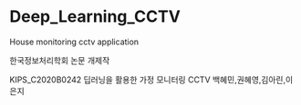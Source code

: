 # Deep_Learning_CCTV
House monitoring cctv application

한국정보처리학회 논문 개제작

KIPS_C2020B0242 딥러닝을 활용한 가정 모니터링 CCTV
백혜민,권혜영,김아린,이은지
